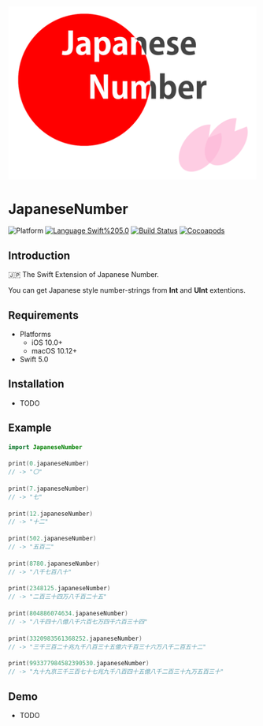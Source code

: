 <img src="https://raw.githubusercontent.com/daisuke-t-jp/JapaneseNumber/master/images/JapaneseNumber.png" width="600"></br>

# JapaneseNumber
![Platform](https://img.shields.io/badge/Platform-iOS%20%7C%20macOS%20-blue.svg)
[![Language Swift%205.0](https://img.shields.io/badge/Language-Swift%205.0-orange.svg)](https://developer.apple.com/swift)
[![Build Status](https://travis-ci.org/daisuke-t-jp/JapaneseNumber.svg?branch=master)](https://travis-ci.org/daisuke-t-jp/JapaneseNumber)
[![Cocoapods](https://img.shields.io/cocoapods/v/JapaneseNumber.svg)](https://cocoapods.org/pods/JapaneseNumber)


## Introduction

🇯🇵 The Swift Extension of Japanese Number.  

You can get Japanese style number-strings from **Int** and **UInt** extentions.


## Requirements
- Platforms
  - iOS 10.0+
  - macOS 10.12+
- Swift 5.0


## Installation
- TODO


## Example
```swift
import JapaneseNumber

print(0.japaneseNumber)
// -> "〇"

print(7.japaneseNumber)
// -> "七"

print(12.japaneseNumber)
// -> "十二"

print(502.japaneseNumber)
// -> "五百二"

print(8780.japaneseNumber)
// -> "八千七百八十"

print(2348125.japaneseNumber)
// -> "二百三十四万八千百二十五"

print(804886074634.japaneseNumber)
// -> "八千四十八億八千六百七万四千六百三十四"

print(3320983561368252.japaneseNumber)
// -> "三千三百二十兆九千八百三十五億六千百三十六万八千二百五十二"

print(993377984582390530.japaneseNumber)
// -> "九十九京三千三百七十七兆九千八百四十五億八千二百三十九万五百三十"

```

## Demo
- TODO
